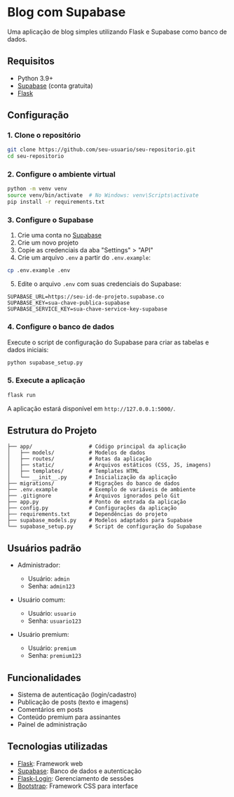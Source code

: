 # Blog com Supabase

Uma aplicação de blog simples utilizando Flask e Supabase como banco de dados.

## Requisitos

- Python 3.9+
- [Supabase](https://supabase.com/) (conta gratuita)
- [Flask](https://flask.palletsprojects.com/)

## Configuração

### 1. Clone o repositório

```bash
git clone https://github.com/seu-usuario/seu-repositorio.git
cd seu-repositorio
```

### 2. Configure o ambiente virtual

```bash
python -m venv venv
source venv/bin/activate  # No Windows: venv\Scripts\activate
pip install -r requirements.txt
```

### 3. Configure o Supabase

1. Crie uma conta no [Supabase](https://supabase.com/)
2. Crie um novo projeto
3. Copie as credenciais da aba "Settings" > "API"
4. Crie um arquivo `.env` a partir do `.env.example`:

```bash
cp .env.example .env
```

5. Edite o arquivo `.env` com suas credenciais do Supabase:

```
SUPABASE_URL=https://seu-id-de-projeto.supabase.co
SUPABASE_KEY=sua-chave-publica-supabase
SUPABASE_SERVICE_KEY=sua-chave-service-key-supabase
```

### 4. Configure o banco de dados

Execute o script de configuração do Supabase para criar as tabelas e dados iniciais:

```bash
python supabase_setup.py
```

### 5. Execute a aplicação

```bash
flask run
```

A aplicação estará disponível em `http://127.0.0.1:5000/`.

## Estrutura do Projeto

```
├── app/                  # Código principal da aplicação
│   ├── models/           # Modelos de dados
│   ├── routes/           # Rotas da aplicação
│   ├── static/           # Arquivos estáticos (CSS, JS, imagens)
│   ├── templates/        # Templates HTML
│   └── __init__.py       # Inicialização da aplicação
├── migrations/           # Migrações do banco de dados
├── .env.example          # Exemplo de variáveis de ambiente
├── .gitignore            # Arquivos ignorados pelo Git
├── app.py                # Ponto de entrada da aplicação
├── config.py             # Configurações da aplicação
├── requirements.txt      # Dependências do projeto
├── supabase_models.py    # Modelos adaptados para Supabase
└── supabase_setup.py     # Script de configuração do Supabase
```

## Usuários padrão

- Administrador:
  - Usuário: `admin`
  - Senha: `admin123`

- Usuário comum:
  - Usuário: `usuario`
  - Senha: `usuario123`

- Usuário premium:
  - Usuário: `premium`
  - Senha: `premium123`

## Funcionalidades

- Sistema de autenticação (login/cadastro)
- Publicação de posts (texto e imagens)
- Comentários em posts
- Conteúdo premium para assinantes
- Painel de administração

## Tecnologias utilizadas

- [Flask](https://flask.palletsprojects.com/): Framework web
- [Supabase](https://supabase.com/): Banco de dados e autenticação
- [Flask-Login](https://flask-login.readthedocs.io/): Gerenciamento de sessões
- [Bootstrap](https://getbootstrap.com/): Framework CSS para interface 